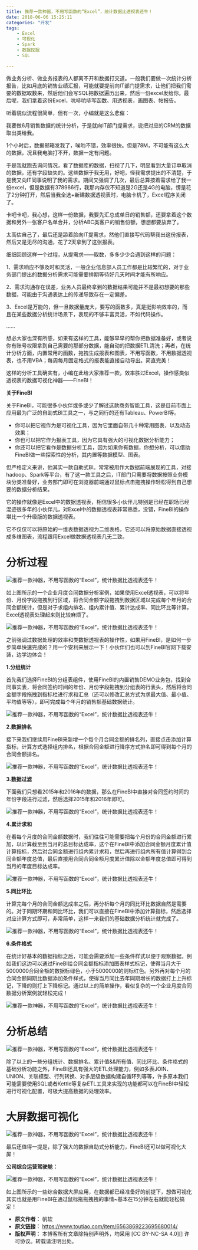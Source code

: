 ```yaml
---
title: 推荐一款神器，不用写函数的“Excel”，统计数据比透视表还牛！
date: 2018-06-06 15:25:11
categories: "开发"
tags:
	- Excel
	- 可视化
	- Spark
	- 数据挖掘
	- SQL

---
```


做业务分析、做业务报表的人都离不开和数据打交道。一般我们要做一次统计分析报告，比如月底的销售业绩汇报，可能就要提前向IT部门提需求，让他们把我们需要的数据取数来，然后他们会写SQL把数据遍历出来，然后一份excel发给你。最后呢，我们拿着这份Excel，吭哧吭哧写函数、用透视表，画图表、帖报告。

听着貌似流程很简单，但有一次，小编就是这么悲催：

我要做6月销售数据的统计分析，于是就向IT部门提需求，说把对应的CRM的数据取出类给我。

1个小时后，数据邮箱发我了，唉哟不错，效率很快。但是78M，不可能有这么大的数据，况且我电脑打不开，数据一定有问题。

于是我就跑去询问情况，看了数据库的数据，扫视了几下，明显看到大量订单取消的数据，还有字段缺失的。这些数据于我无用，好吧，怪我需求提出的不清楚，于是我又向IT同事说明了我的需求。期间又强调了几次，最后总算按着需求给了我一份excel，但是数据有378986行，我那内存仅不知道是2G还是4G的电脑，愣是花了2分钟打开，然后当我全选+新建数据透视表时，电脑卡机了，Excel程序关闭了。

卡吧卡吧，我心想，这样一份数据，我要先汇总成单日的销售额，还要拿着这个数据和另外一张客户名单合并，分析ABC类客户的销售份额，想想都要放弃了。

太高估自己了，最后还是舔着脸向IT提需求，然他们直接写代码帮我出这份报表，然后又是无尽的沟通，花了2天拿到了这张报表。

细细回顾这样一个过程，从提需求——取数，多多少少会遇到这样的问题：

1、需求响应不够及时和灵活，一般企业信息部人员工作都是比较繁忙的，对于业务部门提出的数据分析需求可能需要排期等待好几天时间才能有所响应。

2、需求沟通存在误差，业务人员最终拿到的数据结果可能并不是最初想要的那些数据，可能由于沟通表达上的传递导致存在一定偏差。

3、Excel是万能的，但一旦数据量庞大，要写的函数多，真是挺影响效率的，而且在某些数据分析统计场景下，表现的不够丰富灵活，不如代码操作。

......

想必大家也深有所感，如果有这样的工具，能够早早的帮你把数据准备好，或者说你有账号权限拿到自己需要的那部分数据，能自动的把数据ETL清洗；再者，在统计分析方面，内置常用的函数，拖拽生成报表和图表，不用写函数，不用数据透视表，也不用VBA；每周每月固定格式的报表能直接自动导出。简直完美！

这样的分析工具确实有，小编在此给大家推荐一款，效率胜过Excel，操作感类似透视表的数据可视化神器——FineBI！

**关于FineBI**

关于FineBI，可能很多小伙伴或多或少了解过这款商务智能工具，这是目前市面上应用最为广泛的自助式BI工具之一，与之同行的还有Tableau、PowerBI等。

 *  你可以把它视作为是可视化工具，因为它里面自带几十种常用图表，以及动态效果；
 *  你也可以把它作为报表工具，因为它具有强大的可视化数据分析能力；
 *  你还可以把它看作是数据分析工具，因为如果你有数据，你想分析，可以借助FineBI做一些探索性的分析，其内置等数据模型、图表。

但严格定义来讲，他其实一款自助式BI。常常被用作大数据前端展现的工具，对接hadoop、Spark等平台，有了这一款工具之后，IT部门只需要将数据按照业务模块分类准备好，业务部门即可在浏览器前端通过鼠标点击拖拽操作轻松得到自己想要的数据分析结果。

它的操作就像是Excel中的数据透视表，相信很多小伙伴儿特别是已经在职场已经混迹很多年的小伙伴儿，对Excel中的数据透视表非常熟悉，没错，FineBI的操作堪比一个升级版的数据透视表。

它不仅仅可以将原始的一维表数据透视为二维表格，它还可以将原始数据直接透视成多维图表，流程跟用Excel做数据透视表几无二致。

# **分析过程** #

![推荐一款神器，不用写函数的“Excel”，统计数据比透视表还牛！][Excel]

如上图所示的一个企业月度合同数据分析案例，如果使用Excel透视表，可以将年份、月份字段拖拽到行区域，将合同金额字段拖拽到数据区域以完成每个年月的合同金额统计，但是对于求组内排名、组内累计值、累计达成率、同比环比等计算，Excel透视表处理起来则比较麻烦了。

![推荐一款神器，不用写函数的“Excel”，统计数据比透视表还牛！][Excel 1]

之前强调过数据处理的效率和类数据透视表的操作性，如果用FineBI，是如何一步步简单快速完成的？用一个安利来展示一下！小伙伴们也可以到FineBI官网下载安装，边学边体会！

**1.分组统计**

首先我们选择FineBI的分组表组件，使用FineBI的内置销售DEMO业务包，找到合同事实表，将合同签约时间的年份、月份字段拖拽到分组表的行表头，然后将合同金额字段拖拽到指标栏进行求和汇总（还可以修改汇总方式为求最大值、最小值、平均值等等），即可完成每个年月的销售额基础数据统计。

![推荐一款神器，不用写函数的“Excel”，统计数据比透视表还牛！][Excel 2]

**2.数据排名**

接下来我们继续用FineBI来新增一个每个月合同金额的排名列，直接点击添加计算指标，计算方式选择组内排名，根据合同金额进行降序方式排名即可得到每个月的合同金额排名。

![推荐一款神器，不用写函数的“Excel”，统计数据比透视表还牛！][Excel 3]

**3.数据过滤**

下面我们只想看2015年和2016年的数据，那么在FineBI中直接对合同签约时间的年份字段进行过滤，然后选择2015年和2016年即可。

![推荐一款神器，不用写函数的“Excel”，统计数据比透视表还牛！][Excel 4]

**4.累计求和**

在看每个月度的合同金额数据时，我们往往可能需要把每个月份的合同金额进行累加，以计算截至到当月的总目标达成率，这个在FineBI中添加合同金额月度累计值计算指标，然后对合同金额进行组内累计求和，然后再进行组内所有值计算得到合同金额年度总值，最后直接用合同合同金额月度累计值除以金额年度总值即可得到当月的年度目标达成率。

![推荐一款神器，不用写函数的“Excel”，统计数据比透视表还牛！][Excel 5]

**5.同比环比**

计算完每个月的合同金额达成率之后，再分析每个月的同比环比数据自然是需要的。对于同期环期和同比环比，我们可以直接在FineBI中添加计算指标，然后选择对应计算方式即可，非常简单，这样一来我们的基础数据分析统计就完成了。

![推荐一款神器，不用写函数的“Excel”，统计数据比透视表还牛！][Excel 6]

**6.条件格式**

在统计好基本的数据指标之后，可能会需要添加一些条件样式以便于观察数据，例如我们这边可以通过FineBI给合同金额指标添加图表样式标记，使得当月大于5000000合同金额的数据标绿色，小于5000000的则标红色。另外再对每个月的合同金额同期比数据添加条件样式，使得当月同比去年同期增长的数据打上上升标记，下降的则打上下降标记。通过以上的简单操作，看似复杂的一个企业月度合同数据分析案例就轻松完成！

![推荐一款神器，不用写函数的“Excel”，统计数据比透视表还牛！][Excel 7]

# **分析总结** #

![推荐一款神器，不用写函数的“Excel”，统计数据比透视表还牛！][Excel 8]

除了以上的一些分组统计、数据排名、累计值&&所有值、同比环比、条件格式的基础分析功能之外，FineBI还具有强大的ETL处理能力，例如多表JOIN、UNION、关联模型、行列转换、对多层级数据构建自循环列等等，许多原本我们可能需要使用SQL或者Kettle等复杂ETL工具来实现的功能都可以在FineBI中轻松进行可视化配置，可极大提高数据的处理效率。

# **大屏数据可视化** #

![推荐一款神器，不用写函数的“Excel”，统计数据比透视表还牛！][Excel 9]

最后还值得一提是，除了强大的数据自助式分析能力，FineBI还可以做可视化大屏！

**公司综合运营驾驶舱：**

![推荐一款神器，不用写函数的“Excel”，统计数据比透视表还牛！][Excel 10]

如上图所示的一些综合数据大屏应用，在数据都已经准备好的前提下，想做可视化其实也就是用FineBI在通过鼠标拖拖拽拽的事情~基本在15分钟左右就能轻松搞定！


[Excel]: /pro/os/crawler/M3QE-BU3Q-RZMV.jpg
[Excel 1]: /pro/os/crawler/MAUZ-MERN-AZQY.jpg
[Excel 2]: /pro/os/crawler/6NUU-ZQJM-QVZU.gif
[Excel 3]: /pro/os/crawler/VBMJ-6FV3-AUUB.gif
[Excel 4]: /pro/os/crawler/QN7N-NJIB-ABEE.gif
[Excel 5]: /pro/os/crawler/FZIN-ANYJ-2YJ2.gif
[Excel 6]: /pro/os/crawler/MEYJ-EQBE-YJRA.gif
[Excel 7]: /pro/os/crawler/RB7N-3QIB-FYNM.gif
[Excel 8]: /pro/os/crawler/7VRE-EJVB-3AEQ.jpg
[Excel 9]: /pro/os/crawler/MY36-RQMQ-JAFI.jpg
[Excel 10]: /pro/os/crawler/FBQQ-BAZ6-VVUA.jpg
 *  **原文作者：** 帆软
 *  **原文链接：** https://www.toutiao.com/item/6563869223695680014/
 *  **版权声明：** 本博客所有文章除特别声明外，均采用 [CC BY-NC-SA 4.0][] 许可协议。转载请注明出处。